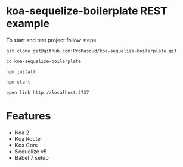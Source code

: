 # koa-sequelize-boilerplate REST example

To start and test project follow steps

`git clone git@github.com:ProMasoud/koa-sequelize-boilerplate.git`

`cd koa-sequelize-boilerplate`

`npm install`

`npm start`

`open link http://localhost:3737`

# Features
* Koa 2
* Koa Router
* Koa Cors
* Sequelize v5
* Babel 7 setup
